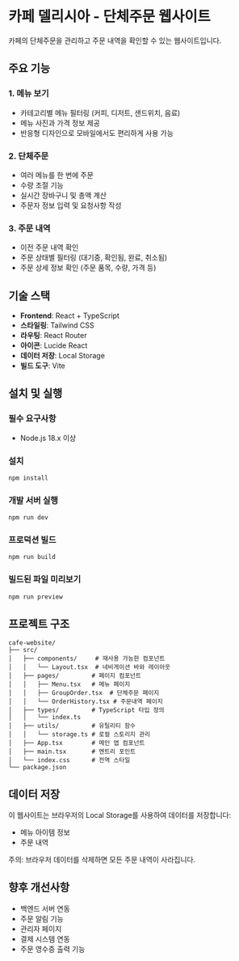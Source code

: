 # 카페 델리시아 - 단체주문 웹사이트

카페의 단체주문을 관리하고 주문 내역을 확인할 수 있는 웹사이트입니다.

## 주요 기능

### 1. 메뉴 보기
- 카테고리별 메뉴 필터링 (커피, 디저트, 샌드위치, 음료)
- 메뉴 사진과 가격 정보 제공
- 반응형 디자인으로 모바일에서도 편리하게 사용 가능

### 2. 단체주문
- 여러 메뉴를 한 번에 주문
- 수량 조절 기능
- 실시간 장바구니 및 총액 계산
- 주문자 정보 입력 및 요청사항 작성

### 3. 주문 내역
- 이전 주문 내역 확인
- 주문 상태별 필터링 (대기중, 확인됨, 완료, 취소됨)
- 주문 상세 정보 확인 (주문 품목, 수량, 가격 등)

## 기술 스택

- **Frontend**: React + TypeScript
- **스타일링**: Tailwind CSS
- **라우팅**: React Router
- **아이콘**: Lucide React
- **데이터 저장**: Local Storage
- **빌드 도구**: Vite

## 설치 및 실행

### 필수 요구사항
- Node.js 18.x 이상

### 설치
```bash
npm install
```

### 개발 서버 실행
```bash
npm run dev
```

### 프로덕션 빌드
```bash
npm run build
```

### 빌드된 파일 미리보기
```bash
npm run preview
```

## 프로젝트 구조

```
cafe-website/
├── src/
│   ├── components/     # 재사용 가능한 컴포넌트
│   │   └── Layout.tsx  # 네비게이션 바와 레이아웃
│   ├── pages/         # 페이지 컴포넌트
│   │   ├── Menu.tsx   # 메뉴 페이지
│   │   ├── GroupOrder.tsx  # 단체주문 페이지
│   │   └── OrderHistory.tsx # 주문내역 페이지
│   ├── types/         # TypeScript 타입 정의
│   │   └── index.ts
│   ├── utils/         # 유틸리티 함수
│   │   └── storage.ts # 로컬 스토리지 관리
│   ├── App.tsx        # 메인 앱 컴포넌트
│   ├── main.tsx       # 엔트리 포인트
│   └── index.css      # 전역 스타일
└── package.json
```

## 데이터 저장

이 웹사이트는 브라우저의 Local Storage를 사용하여 데이터를 저장합니다:
- 메뉴 아이템 정보
- 주문 내역

주의: 브라우저 데이터를 삭제하면 모든 주문 내역이 사라집니다.

## 향후 개선사항

- 백엔드 서버 연동
- 주문 알림 기능
- 관리자 페이지
- 결제 시스템 연동
- 주문 영수증 출력 기능
